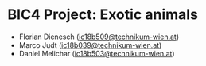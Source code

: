 # BIC4 Project: Exotic animals

- Florian Dienesch  (ic18b509@technikum-wien.at)
- Marco Judt        (ic18b039@technikum-wien.at)
- Daniel Melichar   (ic18b503@technikum-wien.at)

